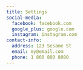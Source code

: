 ```yaml
---
title: Settings
social-media:
  facebook: facebook.com
  google_plus: google.com
  instagram: instagram.com
contact-info:
  address: 123 Sesame St
  email: my@email.com
  phone: 1 800 800 8080
---
```


